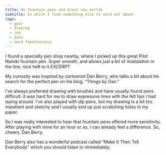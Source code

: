 ```yaml
---
title: On fountain pens and brave new worlds
subtitle: In which I find something else to nerd out about
tags: 
  - gear
  - drawing
  - ink
  - pens
  - nerd fabulousness
---
```


I found a specialty pen shop nearby, where I picked up this great Pilot Namiki fountain pen. Super smooth, and allows just a bit of modulation in the line, nice heft to it.EXCERPT

My curiosity was inspired by cartoonist Dan Berry, who talks a bit about his search for the perfect pen on his blog, “Things by Dan.”

I've always preferred drawing with brushes and have usually found pens difficult: it was hard for me to draw expressive lines with the felt tips I had laying around. I've also played with dip pens, but my drawing is a bit too impatient and sketchy and I usually end up just scratching holes in my paper.

So I was really interested to hear that fountain pens offered more sensitivity. After playing with mine for an hour or so, I can already feel a difference. So, cheers, Dan Berry.

Dan Berry also has a wonderful podcast called “Make It Then Tell Everybody” which you should listen to immediately.
